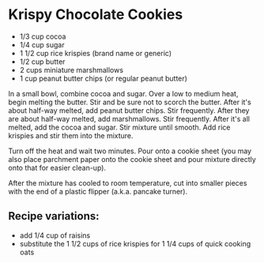 Krispy Chocolate Cookies
===================

* 1/3 cup cocoa
* 1/4 cup sugar
* 1 1/2 cup rice krispies (brand name or generic)
* 1/2 cup butter
* 2 cups miniature marshmallows
* 1 cup peanut butter chips (or regular peanut butter)

In a small bowl, combine cocoa and sugar. Over a low to medium heat, begin melting the butter. Stir and be sure not to scorch the butter. After it's about half-way melted, add peanut butter chips. Stir frequently. After they are about half-way melted, add marshmallows. Stir frequently. After it's all melted, add the cocoa and sugar. Stir mixture until smooth. Add rice krispies and stir them into the mixture.

Turn off the heat and wait two minutes. Pour onto a cookie sheet (you may also place parchment paper onto the cookie sheet and pour mixture directly onto that for easier clean-up).

After the mixture has cooled to room temperature, cut into smaller pieces with the end of a plastic flipper (a.k.a. pancake turner).

## Recipe variations:

* add 1/4 cup of raisins
* substitute the 1 1/2 cups of rice krispies for 1 1/4 cups of quick cooking oats
